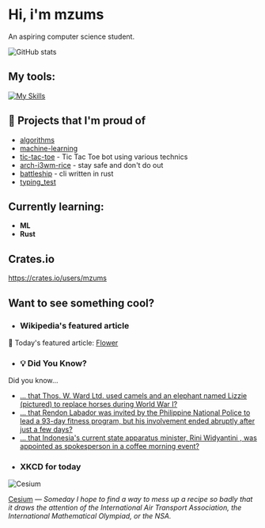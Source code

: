 # Hi, i'm mzums
An aspiring computer science student.  

![GitHub stats](https://github-readme-stats.vercel.app/api?username=mzums&show_icons=true&include_all_commits=true&theme=radical)

## My tools:
  
[![My Skills](https://skillicons.dev/icons?i=rust,python,pytorch,cpp,github,linux,arch,flutter&theme=dark)](https://skillicons.dev)

## 📌 Projects that I'm proud of
<!--PINNED:START-->
- [algorithms](https://github.com/mzums/algorithms)
- [machine-learning](https://github.com/mzums/machine-learning)
- [tic-tac-toe](https://github.com/mzums/tic-tac-toe) - Tic Tac Toe bot using various technics
- [arch-i3wm-rice](https://github.com/mzums/arch-i3wm-rice) - stay safe and don't do out
- [battleship](https://github.com/mzums/battleship) - cli written in rust
- [typing_test](https://github.com/mzums/typing_test)
<!--PINNED:END-->

## Currently learning:
- **ML**
- **Rust**

## Crates.io
https://crates.io/users/mzums

## Want to see something cool?

- ### Wikipedia's featured article
    <!--WIKI:START-->
📖 Today's featured article: [Flower](https://en.wikipedia.org/wiki/Flower)
<!--WIKI:END-->

- ### 💡 Did You Know?
    <!--DYK:START-->
Did you know...
- [... that Thos. W. Ward Ltd. used camels and an elephant named Lizzie (pictured) to replace horses during World War I?](https://en.wikipedia.org/wiki/Thos._W._Ward)
- [... that Rendon Labador was invited by the Philippine National Police to lead a 93-day fitness program, but his involvement ended abruptly after just a few days?](https://en.wikipedia.org/wiki/Rendon_Labador)
- [... that Indonesia's current state apparatus minister, Rini Widyantini , was appointed as spokesperson in a coffee morning event?](https://en.wikipedia.org/wiki/Rini_Widyantini)
<!--DYK:END-->

- ### XKCD for today
    <!--XKCD:START-->
![Cesium](https://imgs.xkcd.com/comics/cesium.png)

[Cesium](https://xkcd.com/3131) — *Someday I hope to find a way to mess up a recipe so badly that it draws the attention of the International Air Transport Association, the International Mathematical Olympiad, or the NSA.*
<!--XKCD:END-->
